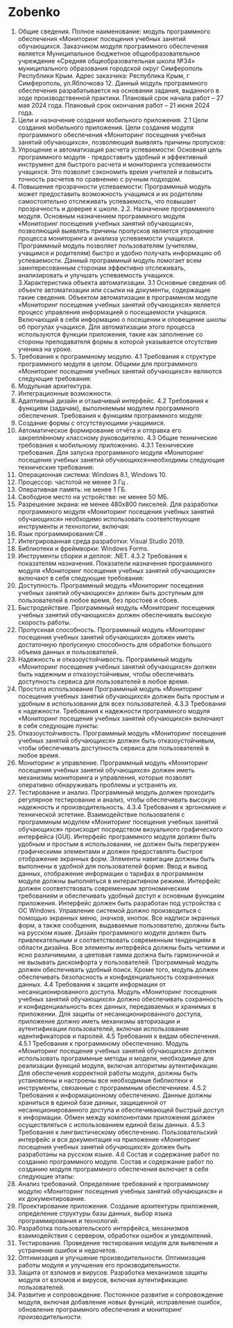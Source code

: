 # Zobenko
1. Общие сведения.
Полное наименование: модуль программного обеспечения «Мониторинг посещения учебных занятий обучающихся.
Заказчиком модуля программного обеспечения является Муниципальное бюджетное общеобразовательное учреждение «Средняя общеобразовательная школа №34» муниципального образования городской округ Симферополь Республики Крым.
Адрес заказчика: Республика Крым, г Симферополь, ул.Яблочкова 12.
Данный модуль программного обеспечения разрабатывается на основании задания, выданного в ходе производственной практики.
Плановый срок начала работ – 27 мая 2024 года.
Плановый срок окончания работ – 21 июня 2024 года.
2. Цели и назначение создания мобильного приложения.
2.1 Цели создания мобильного приложения.
Цели создания модуля программного обеспечения «Мониторинг посещения учебных занятий обучающихся», позволяющий выявлять причины пропусков:
1.	Упрощение и автоматизация расчета успеваемости: Основная цель программного модуля - предоставить удобный и эффективный инструмент для быстрого расчета и мониторинга успеваемости учащихся. Это позволит сэкономить время учителей и повысить точность расчетов по сравнению с ручным подходом.
2.	Повышение прозрачности успеваемости: Программный модуль может предоставить возможность учащимся и их родителям самостоятельно отслеживать успеваемость, что повышает прозрачность и доверие к школе.
2.2. Назначение программного модуля.
Основным назначением программного модуля «Мониторинг посещения учебных занятий обучающихся», позволяющий выявлять причины пропусков является упрощение процесса мониторинга и анализа успеваемости учащихся. Программный модуль позволяет пользователям (учителям, учащимся и родителям) быстро и удобно получать информацию об успеваемости. Данный программный модуль помогает всем заинтересованным сторонам эффективно отслеживать, анализировать и улучшать успеваемость учащихся.
3.Характеристика объекта автоматизации.
3.1 Основные сведения об объекте автоматизации или ссылки на документы, содержащие такие сведения.
Объектом автоматизации в программном модуле «Мониторинг посещения учебных занятий обучающихся» является процесс управления информацией о посещаемости учащихся. Включающий в себя информацию о посещении и оповещение школы об прогулах учащихся. Для автоматизации этого процесса используются функции приложения, такие как заполнение со стороны преподавателя формы в которой указывается отсутствие ученика на уроке.
4. Требования к программному модулю.
4.1 Требования к структуре программного модуля  в целом.
Общими для программного «Мониторинг посещения учебных занятий обучающихся» являются следующие требования:
1.	Модульная архитектура.
2.	Интеграционные возможности.
3.	Адаптивный дизайн и отзывчивый интерфейс.
4.2 Требования к функциям (задачам), выполняемым модулем программного обеспечения.
Требования к функциям программного модуля:
1.	Создание формы с отсутствующими учащимися.
2.	Автоматическое формирование отчёта и отправка его закреплённому классному руководителю.
4.3 Общие технические требования к мобильному приложению.
4.3.1 Технические требования.
Для запуска программного модуля «Мониторинг посещения учебных занятий обучающихся»необходимы следующие технические требования:
1.	Операционная система: Windows 8.1, Windows 10.
2.	Процессор: частотой не менее 3 Гц .
3.	Оперативная память: не менее 1 ГБ.
4.	Свободное место на устройстве: не менее 50 МБ.
5.	Разрешение экрана: не менее 480х800 пикселей.
Для разработки программного модуля «Мониторинг посещения учебных занятий обучающихся» необходимо использовать соответствующие инструменты и технологии, включая:
6.	Язык программирования:C# .
7.	Интегрированная среда разработки: Visual Studio 2019.
8.	Библиотеки и фреймворки: Windows Forms.
9.	Инструменты сборки и деплоя: .NET.
4.3.2 Требования к показателям назначения.
Показатели назначения программного модуля «Мониторинг посещения учебных занятий обучающихся» включают в себя следующие требования:
1.	Доступность. Программный модуль «Мониторинг посещения учебных занятий обучающихся» должен быть доступным для пользователей в любое время, без простоев и сбоев.
2.	Быстродействие. Программный модуль «Мониторинг посещения учебных занятий обучающихся» должен обеспечивать высокую скорость работы.
3.	Пропускная способность. Программный модуль «Мониторинг посещения учебных занятий обучающихся» должен иметь достаточную пропускную способность для обработки большого объема данных и пользователей.
4.	Надежность и отказоустойчивость. Программный модуль «Мониторинг посещения учебных занятий обучающихся» должен быть надежным и отказоустойчивым, чтобы обеспечивать доступность сервиса для пользователей в любое время.
5.	Простота использования Программный модуль «Мониторинг посещения учебных занятий обучающихся» должен быть простым и удобным в использовании для всех пользователей.
4.3.3 Требования к надежности.
Требования к надежности программного модуля «Мониторинг посещения учебных занятий обучающихся» включают в себя следующие пункты:
1.	Отказоустойчивость. Программный модуль «Мониторинг посещения учебных занятий обучающихся» должен  быть отказоустойчивым, чтобы обеспечивать доступность сервиса для пользователей в любое время.
2.	Мониторинг и управление. Программный модуль «Мониторинг посещения учебных занятий обучающихся» должен иметь механизмы мониторинга и управления, которые позволят оперативно обнаруживать проблемы и устранять их.
3.	Тестирование и анализ. Программный модуль должен проходить регулярное тестирование и анализ, чтобы обеспечивать высокую надежность и производительность.
4.3.4 Требования к эргономике и технической эстетике.
Взаимодействие пользователя с программным модулем «Мониторинг посещения учебных занятий обучающихся» происходит посредством визуального графического интерфейса (GUI). Интерфейс программного модуля должен быть удобным и простым в использовании, не должен быть перегружен графическими элементами и должен предоставлять быстрое отображение экранных форм. Элементы навигации должны быть выполнены в удобной для пользователей форме. Ввод и вывод данных, отображение информации о тарифах в программном модуле должны выполняться в интерактивном режиме. Интерфейс должен соответствовать современным эргономическим требованиям и обеспечивать удобный доступ к основным функциям приложения.
Интерфейс должен быть разработан под устройства с ОС Windows. Управление системой должно производиться с помощью экранных меню, значков, кнопок.
Все надписи экранных форм, а также сообщения, выдаваемые пользователю, должны быть на русском языке.
Дизайн программного модуля должен быть привлекательным и соответствовать современным тенденциям в области дизайна. Все элементы интерфейса должны быть четкими и ясно различимыми, а цветовая гамма должна быть гармоничной и не вызывать дискомфорта у пользователей.
Программный модуль должен обеспечивать удобный поиск. 
Кроме того, модуль должен обеспечивать безопасность и конфиденциальность сохраненных данных.
4.4 Требования к защите информации от несанкционированного доступа.
Модуль «Мониторинг посещения учебных занятий обучающихся» должно обеспечивать сохранность и конфиденциальность всех данных, передаваемых и хранимых в приложении.
Для защиты от несанкционированного доступа, приложение должно иметь механизмы авторизации и аутентификации пользователей, включая использование идентификаторов и паролей.
4.5 Требования к видам обеспечения.
4.5.1 Требования к программному обеспечению.
Модуль «Мониторинг посещения учебных занятий обучающихся» должен использовать программные методы и модели, необходимые для реализации функций модуля, включая алгоритмы аутентификации.
Для обеспечения корректной работы модуля, должны быть установлены и настроены все необходимые библиотеки и инструменты, связанные с программным обеспечением.
4.5.2 Требования к информационному обеспечению.
Данные должны храниться в единой базе данных, защищенной от несанкционированного доступа и обеспечивающей быстрый доступ к информации.
Обмен между компонентами приложения должен осуществляться с использованием единой базы данных.
4.5.3 Требования к лингвистическому обеспечению.
Пользовательский интерфейс и вся документация на приложение «Мониторинг посещения учебных занятий обучающихся» должен быть разработаны на русском языке.
4.6 Состав и содержание работ по созданию программного модуля.
Состав и содержание работ по созданию модуля программного обеспечения включает в себя следующие этапы:
1.	Анализ требований. Определение требований к программному модулю «Мониторинг посещения учебных занятий обучающихся» и их документирование.
2.	Проектирование приложения. Создание архитектуры приложения, определение структуры базы данных, выбор языка программирования и технологий.
3.	Разработка пользовательского интерфейса, механизмов взаимодействия с сервером, обработки ошибок и уведомлений.
4.	Тестирование. Проведение тестирования модуля для выявления и устранения ошибок и недочетов.
5.	Оптимизация и улучшение производительности. Оптимизация работы модуля и улучшение его производительности.
6.	Защита от взломов и вирусов. Разработка механизмов защиты модуля от взломов и вирусов, включая аутентификацию пользователей.
7.	Развитие и сопровождение. Постоянное развитие и сопровождение модуля, включая добавление новых функций, исправление ошибок, обновление программного обеспечения и мониторинг производительности.
 
